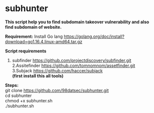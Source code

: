 # subhunter

<b>This script help you to find subdomain takeover vulnerability and also find subdomain of website.</b> <br>

<b>Requirement:</b>
Install Go lang https://golang.org/doc/install?download=go1.16.4.linux-amd64.tar.gz

<b>Script requirements </b> <br>
1. subfinder https://github.com/projectdiscovery/subfinder.git <br>
2.Assitefinder https://github.com/tomnomnom/assetfinder.git<br>
3.Subjack https://github.com/haccer/subjack <br>
<b>(first install this all tools)</b> <br>

<b>Steps:</b> <br>
git clone https://github.com/98datsec/subhunter.git <br>
cd subhunter <br>
chmod +x subhunter.sh <br>
./subhunter.sh <br>

